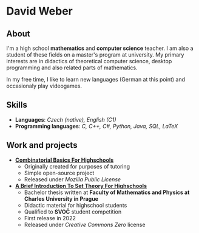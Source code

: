 # David Weber

## About
I'm a high school **mathematics** and **computer science** teacher. I am also a student of these fields on a master's program at university. My primary interests are in didactics of theoretical computer science, desktop programming and also related parts of mathematics.

In my free time, I like to learn new languages (German at this point) and occasionaly play videogames.

## Skills
- **Languages**: _Czech (native), English (C1)_
- **Programming languages**: _C, C++, C#, Python, Java, SQL, LaTeX_

## Work and projects
- [**Combinatorial Basics For Highschools**](https://github.com/D4vEOFF/Combinatorial-Basics-For-Hishchools)
  - Originally created for purposes of tutoring
  - Simple open-source project
  - Released under *Mozilla Public License*
- [**A Brief Introduction To Set Theory For Highschools**](https://github.com/D4vEOFF/Brief-Introduction-To-Set-Theory-For-High-Schools)
  - Bachelor thesis written at **Faculty of Mathematics and Physics at Charles University in Prague**
  - Didactic material for highschool students
  - Qualified to **SVOČ** student competition
  - First release in 2022
  - Released under *Creative Commons Zero* license
